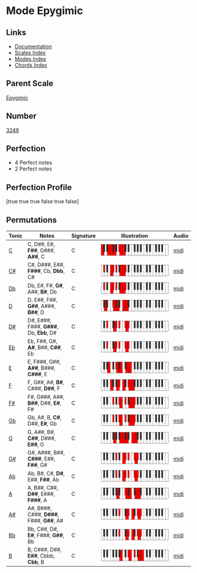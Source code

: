 # Mode Epygimic

## Links

- [Documentation](index.md)
- [Scales Index](Scales.md)
- [Modes Index](Modes.md)
- [Chords Index](Chords.md)

## Parent Scale

[Epygimic](ScaleEpygimic.md)

## Number

[3249](https://ianring.com/musictheory/scales/3249)

## Perfection

- 4 Perfect notes
- 2 Perfect notes

## Perfection Profile

[true true true false true false]

## Permutations

| Tonic | Notes | Signature | Illustration | Audio |
|-------|-------|-----------|--------------|-------|
| [C](ModeCNaturalEpygimic.md) | C, D##, E#, **F##**, G###, **A##**, C | C | ![CNaturalEpygimic](ModeCNaturalEpygimic.png) | [midi](https://github.com/edipermadi/music/blob/main/docs/ModeCNaturalEpygimic.mid?raw=true) |
| [C#](ModeCSharpEpygimic.md) | C#, D###, E##, **F###**, Cb, **Dbb**, C# | C | ![CSharpEpygimic](ModeCSharpEpygimic.png) | [midi](https://github.com/edipermadi/music/blob/main/docs/ModeCSharpEpygimic.mid?raw=true) |
| [Db](ModeDFlatEpygimic.md) | Db, E#, F#, **G#**, A##, **B#**, Db | C | ![DFlatEpygimic](ModeDFlatEpygimic.png) | [midi](https://github.com/edipermadi/music/blob/main/docs/ModeDFlatEpygimic.mid?raw=true) |
| [D](ModeDNaturalEpygimic.md) | D, E##, F##, **G##**, A###, **B##**, D | C | ![DNaturalEpygimic](ModeDNaturalEpygimic.png) | [midi](https://github.com/edipermadi/music/blob/main/docs/ModeDNaturalEpygimic.mid?raw=true) |
| [D#](ModeDSharpEpygimic.md) | D#, E###, F###, **G###**, Db, **Ebb**, D# | C | ![DSharpEpygimic](ModeDSharpEpygimic.png) | [midi](https://github.com/edipermadi/music/blob/main/docs/ModeDSharpEpygimic.mid?raw=true) |
| [Eb](ModeEFlatEpygimic.md) | Eb, F##, G#, **A#**, B##, **C##**, Eb | C | ![EFlatEpygimic](ModeEFlatEpygimic.png) | [midi](https://github.com/edipermadi/music/blob/main/docs/ModeEFlatEpygimic.mid?raw=true) |
| [E](ModeENaturalEpygimic.md) | E, F###, G##, **A##**, B###, **C###**, E | C | ![ENaturalEpygimic](ModeENaturalEpygimic.png) | [midi](https://github.com/edipermadi/music/blob/main/docs/ModeENaturalEpygimic.mid?raw=true) |
| [F](ModeFNaturalEpygimic.md) | F, G##, A#, **B#**, C###, **D##**, F | C | ![FNaturalEpygimic](ModeFNaturalEpygimic.png) | [midi](https://github.com/edipermadi/music/blob/main/docs/ModeFNaturalEpygimic.mid?raw=true) |
| [F#](ModeFSharpEpygimic.md) | F#, G###, A##, **B##**, D##, **E#**, F# | C | ![FSharpEpygimic](ModeFSharpEpygimic.png) | [midi](https://github.com/edipermadi/music/blob/main/docs/ModeFSharpEpygimic.mid?raw=true) |
| [Gb](ModeGFlatEpygimic.md) | Gb, A#, B, **C#**, D##, **E#**, Gb | C | ![GFlatEpygimic](ModeGFlatEpygimic.png) | [midi](https://github.com/edipermadi/music/blob/main/docs/ModeGFlatEpygimic.mid?raw=true) |
| [G](ModeGNaturalEpygimic.md) | G, A##, B#, **C##**, D###, **E##**, G | C | ![GNaturalEpygimic](ModeGNaturalEpygimic.png) | [midi](https://github.com/edipermadi/music/blob/main/docs/ModeGNaturalEpygimic.mid?raw=true) |
| [G#](ModeGSharpEpygimic.md) | G#, A###, B##, **C###**, E##, **F##**, G# | C | ![GSharpEpygimic](ModeGSharpEpygimic.png) | [midi](https://github.com/edipermadi/music/blob/main/docs/ModeGSharpEpygimic.mid?raw=true) |
| [Ab](ModeAFlatEpygimic.md) | Ab, B#, C#, **D#**, E##, **F##**, Ab | C | ![AFlatEpygimic](ModeAFlatEpygimic.png) | [midi](https://github.com/edipermadi/music/blob/main/docs/ModeAFlatEpygimic.mid?raw=true) |
| [A](ModeANaturalEpygimic.md) | A, B##, C##, **D##**, E###, **F###**, A | C | ![ANaturalEpygimic](ModeANaturalEpygimic.png) | [midi](https://github.com/edipermadi/music/blob/main/docs/ModeANaturalEpygimic.mid?raw=true) |
| [A#](ModeASharpEpygimic.md) | A#, B###, C###, **D###**, F###, **G##**, A# | C | ![ASharpEpygimic](ModeASharpEpygimic.png) | [midi](https://github.com/edipermadi/music/blob/main/docs/ModeASharpEpygimic.mid?raw=true) |
| [Bb](ModeBFlatEpygimic.md) | Bb, C##, D#, **E#**, F###, **G##**, Bb | C | ![BFlatEpygimic](ModeBFlatEpygimic.png) | [midi](https://github.com/edipermadi/music/blob/main/docs/ModeBFlatEpygimic.mid?raw=true) |
| [B](ModeBNaturalEpygimic.md) | B, C###, D##, **E##**, Cbbb, **Cbb**, B | C | ![BNaturalEpygimic](ModeBNaturalEpygimic.png) | [midi](https://github.com/edipermadi/music/blob/main/docs/ModeBNaturalEpygimic.mid?raw=true) |
